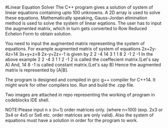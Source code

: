 #Linear Equation Solver
The C++ program gives a solution of system of linear equations containing upto 100 unknowns.
A 2D array is used to solve these equations.
Mathematically speaking, Gauss-Jordan elimination method is used to solve the system of linear eqations.
The user has to input the augmented matrix, which in turn gets converted to Row Reduced Echelon Form to obtain solution.

You need to input the augmented matrix representing the system of equations.
For example augmented matrix of system of equations
   2x+2y-4z=14
   3x+y+z=8
   2x-y+2z=-1
   is given by
   2 2 -4 14
   3 1 1 8
   2 -1 2 -1
   In the above example 
   2 2 -4
   3 1 1
   2 -1 2 
   is called the coeffecient matrix.(Let's say A)
   And,
   14
   8
   -1
   is called constant matrix.(Let's say B)
   Hence the augmented matrix is represented by [A|B].
   

The program is designed and compiled in gcc g++ compiler for C++14.
It might work for other compilers too.
Run and build the .cpp file.

Two images are attached in repo representing the working of program in codeblocks IDE shell.

NOTE:Please input n x (n+1) order matrices only. (where n<100)
     (exp. 2x3 or 3x4 or 4x5 or 5x6 etc. order matrices are only valid).
     Also the system of equations must have a solution in order for the program to work.
